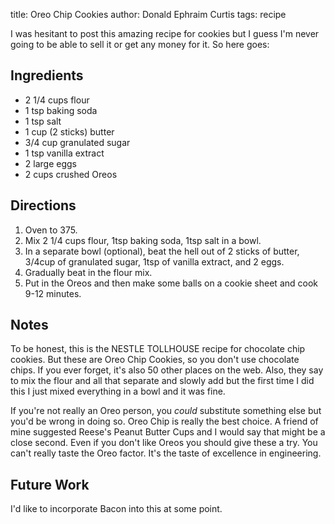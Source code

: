 title: Oreo Chip Cookies
author: Donald Ephraim Curtis
tags: recipe

I was hesitant to post this amazing recipe for cookies but I guess I'm
never going to be able to sell it or get any money for it. So here
goes:

## Ingredients

* 2 1/4 cups flour
* 1 tsp baking soda
* 1 tsp salt
* 1 cup (2 sticks) butter
* 3/4 cup granulated sugar
* 1 tsp vanilla extract
* 2 large eggs
* 2 cups crushed Oreos

## Directions

1. Oven to 375.
1. Mix 2 1/4 cups flour, 1tsp baking soda, 1tsp salt in a bowl.
1. In a separate bowl (optional), beat the hell out of 2 sticks of
butter, 3/4cup of granulated sugar, 1tsp of vanilla extract, and 2
eggs.
1. Gradually beat in the flour mix.
1. Put in the Oreos and then make some balls on a cookie sheet and
cook 9-12 minutes.

## Notes

To be honest, this is the NESTLE TOLLHOUSE recipe for chocolate chip
cookies. But these are Oreo Chip Cookies, so you don't use chocolate
chips. If you ever forget, it's also 50 other places on the web. Also,
they say to mix the flour and all that separate and slowly add but the
first time I did this I just mixed everything in a bowl and it was
fine.

If you're not really an Oreo person, you _could_ substitute something
else but you'd be wrong in doing so. Oreo Chip is really the best
choice. A friend of mine suggested Reese's Peanut Butter Cups and I
would say that might be a close second. Even if you don't like Oreos
you should give these a try. You can't really taste the Oreo
factor. It's the taste of excellence in engineering.

## Future Work
I'd like to incorporate Bacon into this at some point.
